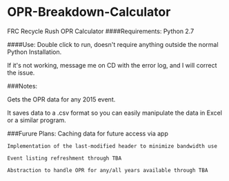 # OPR-Breakdown-Calculator
FRC Recycle Rush OPR Calculator
####Requirements:
Python 2.7

####Use:
Double click to run, doesn't require anything outside the normal Python Installation.

If it's not working, message me on CD with the error log, and I will correct the issue.

###Notes:

Gets the OPR data for any 2015 event.

It saves data to a .csv format so you can easily manipulate the data in Excel or a similar program.

###Furure Plans:
    Caching data for future access via app

    Implementation of the last-modified header to minimize bandwidth use

    Event listing refreshment through TBA

    Abstraction to handle OPR for any/all years available through TBA
